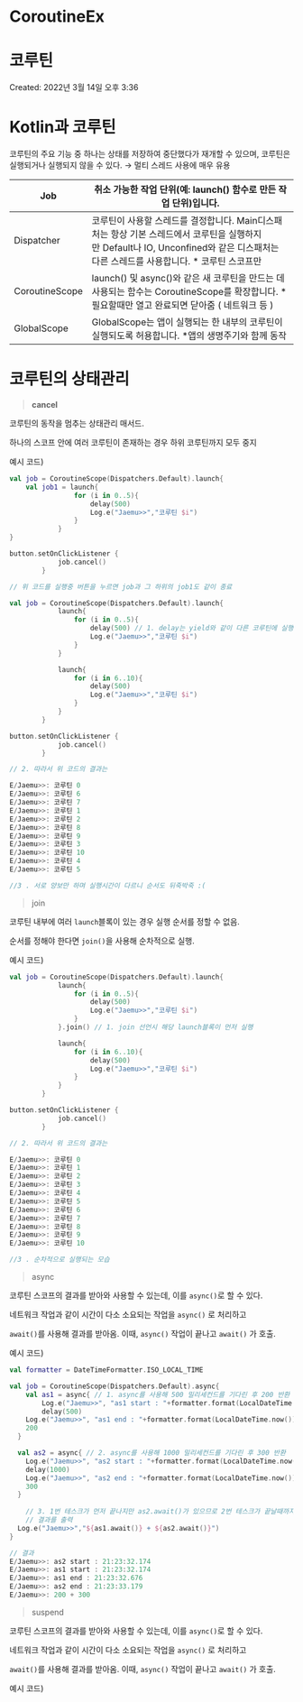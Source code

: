 # CoroutineEx
# 코루틴

Created: 2022년 3월 14일 오후 3:36

# Kotlin과 코루틴

코루틴의 주요 기능 중 하나는 상태를 저장하여 중단했다가 재개할 수 있으며, 코루틴은 실행되거나 실행되지 않을 수 있다. → 멀티 스레드 사용에 매우 유용

| Job | 취소 가능한 작업 단위(예: launch() 함수로 만든 작업 단위)입니다. |
| --- | --- |
| Dispatcher | 코루틴이 사용할 스레드를 결정합니다. Main디스패처는 항상 기본 스레드에서     코루틴을 실행하지만 Default나 IO, Unconfined와 같은 디스패처는 다른 스레드를 사용합니다. * 코루틴 스코프만 |
| CoroutineScope | launch() 및 async()와 같은 새 코루틴을 만드는 데 사용되는 함수는 CoroutineScope를 확장합니다.  *필요할때만 열고 완료되면 닫아줌 ( 네트워크 등 ) |
| GlobalScope | GlobalScope는 앱이 실행되는 한 내부의 코루틴이 실행되도록 허용합니다.             *앱의 생명주기와 함께 동작 |

# 코루틴의 상태관리

> **cancel**
> 

코루틴의 동작을 멈추는 상태관리 매서드. 

하나의 스코프 안에 여러 코루틴이 존재하는 경우 하위 코루틴까지 모두 중지

예시 코드)

```kotlin
val job = CoroutineScope(Dispatchers.Default).launch{
	val job1 = launch{
                for (i in 0..5){
                    delay(500)
                    Log.e("Jaemu>>","코루틴 $i")
                }
            }
}

button.setOnClickListener {
            job.cancel()
        }

// 위 코드를 실행중 버튼을 누르면 job과 그 하위의 job1도 같이 종료

```

```kotlin
val job = CoroutineScope(Dispatchers.Default).launch{
            launch{
                for (i in 0..5){
                    delay(500) // 1. delay는 yield와 같이 다른 코루틴에 실행을 양보
                    Log.e("Jaemu>>","코루틴 $i")
                }
            }

            launch{
                for (i in 6..10){
                    delay(500)
                    Log.e("Jaemu>>","코루틴 $i")
                }
            }
        }

button.setOnClickListener {
            job.cancel()
        }

// 2. 따라서 위 코드의 결과는

E/Jaemu>>: 코루틴 0
E/Jaemu>>: 코루틴 6
E/Jaemu>>: 코루틴 7
E/Jaemu>>: 코루틴 1
E/Jaemu>>: 코루틴 2
E/Jaemu>>: 코루틴 8
E/Jaemu>>: 코루틴 9
E/Jaemu>>: 코루틴 3
E/Jaemu>>: 코루틴 10
E/Jaemu>>: 코루틴 4
E/Jaemu>>: 코루틴 5

//3 . 서로 양보만 하며 실행시간이 다르니 순서도 뒤죽박죽 :(
```

> join
> 

코루틴 내부에 여러 `launch`블록이 있는 경우 실행 순서를 정할 수 없음.

순서를 정해야 한다면 `join()`을 사용해 순차적으로 실행.

예시 코드)

```kotlin
val job = CoroutineScope(Dispatchers.Default).launch{
            launch{
                for (i in 0..5){
                    delay(500) 
                    Log.e("Jaemu>>","코루틴 $i")
                }
            }.join() // 1. join 선언시 해당 launch블록이 먼저 실행

            launch{
                for (i in 6..10){
                    delay(500)
                    Log.e("Jaemu>>","코루틴 $i")
                }
            }
        }

button.setOnClickListener {
            job.cancel()
        }

// 2. 따라서 위 코드의 결과는

E/Jaemu>>: 코루틴 0
E/Jaemu>>: 코루틴 1
E/Jaemu>>: 코루틴 2
E/Jaemu>>: 코루틴 3
E/Jaemu>>: 코루틴 4
E/Jaemu>>: 코루틴 5
E/Jaemu>>: 코루틴 6
E/Jaemu>>: 코루틴 7
E/Jaemu>>: 코루틴 8
E/Jaemu>>: 코루틴 9
E/Jaemu>>: 코루틴 10

//3 . 순차적으로 실행되는 모습
```

> async
> 

코루틴 스코프의 결과를 받아와 사용할 수 있는데, 이를 `async()`로 할 수 있다.

네트워크 작업과 같이 시간이 다소 소요되는 작업을 `async()` 로 처리하고

`await()`를 사용해 결과를 받아옴. 이때, `async()` 작업이 끝나고 `await()` 가 호출.

예시 코드)

```kotlin
val formatter = DateTimeFormatter.ISO_LOCAL_TIME

val job = CoroutineScope(Dispatchers.Default).async{ 
	val as1 = async{ // 1. async를 사용해 500 밀리세컨드를 기다린 후 200 반환
		Log.e("Jaemu>>", "as1 start : "+formatter.format(LocalDateTime.now()))
		delay(500)
    Log.e("Jaemu>>", "as1 end : "+formatter.format(LocalDateTime.now()))
    200
  }

  val as2 = async{ // 2. async를 사용해 1000 밀리세컨드를 기다린 후 300 반환
    Log.e("Jaemu>>", "as2 start : "+formatter.format(LocalDateTime.now()))
    delay(1000)
    Log.e("Jaemu>>", "as2 end : "+formatter.format(LocalDateTime.now()))
    300
  }
	
	// 3. 1번 테스크가 먼저 끝나지만 as2.await()가 있으므로 2번 테스크가 끝날때까지 기다리고
	// 결과를 출력
  Log.e("Jaemu>>","${as1.await()} + ${as2.await()}")
}       

// 결과
E/Jaemu>>: as2 start : 21:23:32.174
E/Jaemu>>: as1 start : 21:23:32.174
E/Jaemu>>: as1 end : 21:23:32.676
E/Jaemu>>: as2 end : 21:23:33.179
E/Jaemu>>: 200 + 300
```

> suspend
> 

코루틴 스코프의 결과를 받아와 사용할 수 있는데, 이를 `async()`로 할 수 있다.

네트워크 작업과 같이 시간이 다소 소요되는 작업을 `async()` 로 처리하고

`await()`를 사용해 결과를 받아옴. 이때, `async()` 작업이 끝나고 `await()` 가 호출.

예시 코드)